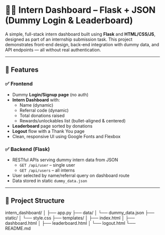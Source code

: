 # 🧑‍💼 Intern Dashboard – Flask + JSON (Dummy Login & Leaderboard)

A simple, full-stack intern dashboard built using **Flask** and **HTML/CSS/JS**, designed as part of an internship submission task. This project demonstrates front-end design, back-end integration with dummy data, and API endpoints — all without real authentication.

---

## 🌟 Features

### ✅ Frontend
- Dummy **Login/Signup page** (no auth)
- **Intern Dashboard** with:
  - Name (dynamic)
  - Referral code (dynamic)
  - Total donations raised
  - Rewards/unlockables list (bullet-aligned & centered)
- **Leaderboard** page sorted by donations
- **Logout** flow with a Thank You page
- Clean, responsive UI using Google Fonts and Flexbox

### ✅ Backend (Flask)
- RESTful APIs serving dummy intern data from JSON
  - `GET /api/user` – single user
  - `GET /api/users` – all interns
- User selected by name/referral query on dashboard route
- Data stored in static `dummy_data.json`

---

## 📁 Project Structure

intern_dashboard/
│
├── app.py 
├── data/
│ └── dummy_data.json 
├── static/
│ └── style.css 
├── templates/
│ ├── index.html 
│ ├── dashboard.html 
│ ├── leaderboard.html 
│ └── logout.html 
└── README.md 
